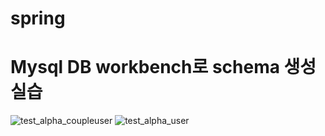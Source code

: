 # spring
# Mysql DB workbench로 schema 생성 실습
![test_alpha_coupleuser](https://user-images.githubusercontent.com/59429841/131651603-b0132e5b-fbe9-4aa0-bfdf-787d8559f648.png)
![test_alpha_user](https://user-images.githubusercontent.com/59429841/131651607-78d1341f-93f4-40bd-8bb0-8e5105789d8a.png)
